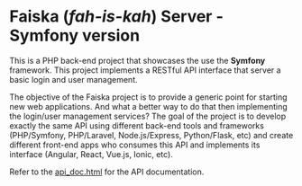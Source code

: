 **Faiska** (*fah-is-kah*) Server - Symfony version
==============================================

This is a PHP back-end project that showcases the use the **Symfony** framework. This project implements a RESTful API interface that server a basic login and user management. 

The objective of the Faiska project is to provide a generic point for  starting new web applications. And what a better way to do that then implementing the login/user management services? The goal of the project is to develop exactly the same API using different back-end tools and frameworks (PHP/Symfony, PHP/Laravel, Node.js/Express, Python/Flask, etc) and create different front-end apps who consumes this API and implements its interface (Angular, React, Vue.js, Ionic, etc).

Refer to the [api_doc.html](http://htmlpreview.github.io/?https://github.com/MarceloNunes/faiska_server_symfony/blob/master/api_doc.html) for the API documentation.

